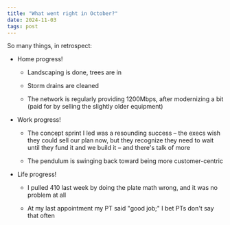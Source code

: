 ```yaml
---
title: "What went right in October?"
date: 2024-11-03
tags: post
---
```


So many things, in retrospect:

- Home progress!
    - Landscaping is done, trees are in
    
    - Storm drains are cleaned
    
    - The network is regularly providing 1200Mbps, after modernizing a bit (paid for by selling the slightly older equipment)

- Work progress!
    - The concept sprint I led was a resounding success – the execs wish they could sell our plan now, but they recognize they need to wait until they fund it and we build it – and there's talk of more
    
    - The pendulum is swinging back toward being more customer-centric

- Life progress!
    - I pulled 410 last week by doing the plate math wrong, and it was no problem at all
    
    - At my last appointment my PT said "good job;" I bet PTs don't say that often
